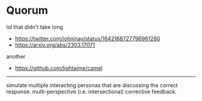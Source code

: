 # Quorum

lol that didn't take long  

* https://twitter.com/johnjnay/status/1642168727796961280
* https://arxiv.org/abs/2303.17071

another
* https://github.com/lightaime/camel

---

simulate multiple interacting personas that are discussing the correct response.  multi-perspective (i.e. intersectional) corrective feedback.
